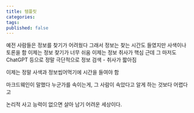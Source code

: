 ```yaml
---
title: 템플릿
categories: 
tags: 
published: false
---
```

예전 사람들은 정보를 찾기가 어려웠다
그래서 정보는 찾는 시간도 들였지만 사색이나 토론을 함
이제는 정보 찾기가 너무 쉬움
이제는 정보 취사가 핵심
근데 그 마저도 ChatGPT 등으로 정말 극단적으로 정보 검색 - 취사가 짧아짐

이제는 정말 사색과 정보씹어먹기에 시간을 들여야 함

마크드웨인이 말했다
누군가를 속이는게, 그 사람이 속았다고 알게 하는 것보다 어렵다고

논리적 사고 능력이 없으면 살아 남기 어려운 세상이다.